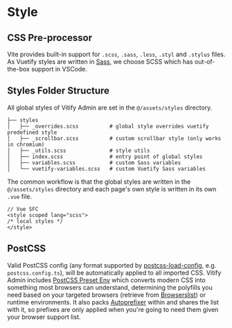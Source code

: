 # Style

## CSS Pre-processor

Vite provides built-in support for `.scss`, `.sass`, `.less`, `.styl` and `.stylus` files. As Vuetify styles are written in [Sass](https://sass-lang.com/), we choose SCSS which has out-of-the-box support in VSCode.

## Styles Folder Structure

All global styles of Vitify Admin are set in the `@/assets/styles` directory.

```
├── styles
│   ├── _overrides.scss          # global style overrides vuetify predefined style
│   ├── _scrollbar.scss          # custom scrollbar style (only works in chromium)
│   ├── _utils.scss              # style utils
│   ├── index.scss               # entry point of global styles
│   ├── variables.scss           # custom Sass variables
│   └── vuetify-variables.scss   # custom Vuetify Sass variables
```

The common workflow is that the global styles are written in the `@/assets/styles` directory and each page's own style is written in its own `.vue` file.

```vue
// Vue SFC
<style scoped lang="scss">
/* local styles */
</style>
```

## PostCSS

Valid PostCSS config (any format supported by [postcss-load-config](https://github.com/postcss/postcss-load-config), e.g. `postcss.config.ts`), will be automatically applied to all imported CSS. Vitify Admin includes [PostCSS Preset Env](https://github.com/csstools/postcss-plugins/tree/main/plugin-packs/postcss-preset-env) which converts modern CSS into something most browsers can understand, determining the polyfills you need based on your targeted browsers (retrieve from [Browserslist](https://github.com/browserslist/browserslist)) or runtime environments. It also packs [Autoprefixer](https://github.com/postcss/autoprefixer) within and shares the list with it, so prefixes are only applied when you're going to need them given your browser support list.

